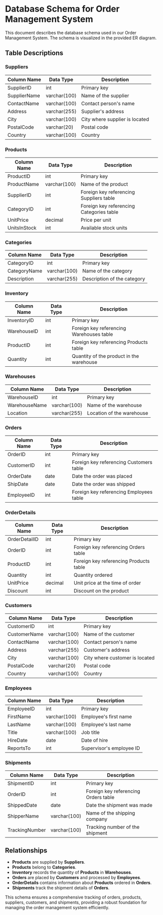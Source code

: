# Database Schema for Order Management System

This document describes the database schema used in our Order Management System. The schema is visualized in the provided ER diagram.

## Table Descriptions

### Suppliers
| Column Name  | Data Type  | Description                  |
|--------------|------------|------------------------------|
| SupplierID   | int        | Primary key                  |
| SupplierName | varchar(100)| Name of the supplier         |
| ContactName  | varchar(100)| Contact person's name        |
| Address      | varchar(255)| Supplier's address           |
| City         | varchar(100)| City where supplier is located|
| PostalCode   | varchar(20) | Postal code                  |
| Country      | varchar(100)| Country                      |

### Products
| Column Name  | Data Type   | Description                   |
|--------------|-------------|-------------------------------|
| ProductID    | int         | Primary key                   |
| ProductName  | varchar(100)| Name of the product           |
| SupplierID   | int         | Foreign key referencing Suppliers table |
| CategoryID   | int         | Foreign key referencing Categories table|
| UnitPrice    | decimal     | Price per unit                |
| UnitsInStock | int         | Available stock units         |

### Categories
| Column Name  | Data Type   | Description                   |
|--------------|-------------|-------------------------------|
| CategoryID   | int         | Primary key                   |
| CategoryName | varchar(100)| Name of the category          |
| Description  | varchar(255)| Description of the category   |

### Inventory
| Column Name  | Data Type   | Description                   |
|--------------|-------------|-------------------------------|
| InventoryID  | int         | Primary key                   |
| WarehouseID  | int         | Foreign key referencing Warehouses table |
| ProductID    | int         | Foreign key referencing Products table  |
| Quantity     | int         | Quantity of the product in the warehouse |

### Warehouses
| Column Name  | Data Type   | Description                   |
|--------------|-------------|-------------------------------|
| WarehouseID  | int         | Primary key                   |
| WarehouseName| varchar(100)| Name of the warehouse         |
| Location     | varchar(255)| Location of the warehouse     |

### Orders
| Column Name  | Data Type   | Description                   |
|--------------|-------------|-------------------------------|
| OrderID      | int         | Primary key                   |
| CustomerID   | int         | Foreign key referencing Customers table |
| OrderDate    | date        | Date the order was placed     |
| ShipDate     | date        | Date the order was shipped    |
| EmployeeID   | int         | Foreign key referencing Employees table |

### OrderDetails
| Column Name  | Data Type   | Description                   |
|--------------|-------------|-------------------------------|
| OrderDetailID| int         | Primary key                   |
| OrderID      | int         | Foreign key referencing Orders table |
| ProductID    | int         | Foreign key referencing Products table |
| Quantity     | int         | Quantity ordered              |
| UnitPrice    | decimal     | Unit price at the time of order|
| Discount     | int         | Discount on the product       |

### Customers
| Column Name  | Data Type   | Description                   |
|--------------|-------------|-------------------------------|
| CustomerID   | int         | Primary key                   |
| CustomerName | varchar(100)| Name of the customer          |
| ContactName  | varchar(100)| Contact person's name         |
| Address      | varchar(255)| Customer's address            |
| City         | varchar(100)| City where customer is located|
| PostalCode   | varchar(20) | Postal code                   |
| Country      | varchar(100)| Country                       |

### Employees
| Column Name  | Data Type   | Description                   |
|--------------|-------------|-------------------------------|
| EmployeeID   | int         | Primary key                   |
| FirstName    | varchar(100)| Employee's first name         |
| LastName     | varchar(100)| Employee's last name          |
| Title        | varchar(100)| Job title                     |
| HireDate     | date        | Date of hire                  |
| ReportsTo    | int         | Supervisor's employee ID      |

### Shipments
| Column Name  | Data Type   | Description                   |
|--------------|-------------|-------------------------------|
| ShipmentID   | int         | Primary key                   |
| OrderID      | int         | Foreign key referencing Orders table |
| ShippedDate  | date        | Date the shipment was made    |
| ShipperName  | varchar(100)| Name of the shipping company  |
| TrackingNumber | varchar(100)| Tracking number of the shipment |

## Relationships

- **Products** are supplied by **Suppliers**.
- **Products** belong to **Categories**.
- **Inventory** records the quantity of **Products** in **Warehouses**.
- **Orders** are placed by **Customers** and processed by **Employees**.
- **OrderDetails** contains information about **Products** ordered in **Orders**.
- **Shipments** track the shipment details of **Orders**.

This schema ensures a comprehensive tracking of orders, products, suppliers, customers, and shipments, providing a robust foundation for managing the order management system efficiently.
